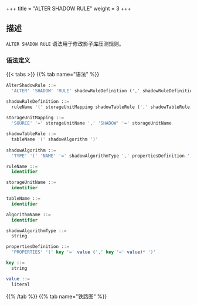 +++
title = "ALTER SHADOW RULE"
weight = 3
+++

## 描述

`ALTER SHADOW RULE` 语法用于修改影子库压测规则。

### 语法定义

{{< tabs >}}
{{% tab name="语法" %}}
```sql
AlterShadowRule ::=
  'ALTER' 'SHADOW' 'RULE' shadowRuleDefinition (',' shadowRuleDefinition)*

shadowRuleDefinition ::=
  ruleName '(' storageUnitMapping shadowTableRule (',' shadowTableRule)* ')'
    
storageUnitMapping ::=
  'SOURCE' '=' storageUnitName ',' 'SHADOW' '=' storageUnitName

shadowTableRule ::=
  tableName '(' shadowAlgorithm ')'
    
shadowAlgorithm ::=
  'TYPE' '(' 'NAME' '=' shadowAlgorithmType ',' propertiesDefinition ')'

ruleName ::=
  identifier

storageUnitName ::=
  identifier

tableName ::=
  identifier

algorithmName ::=
  identifier

shadowAlgorithmType ::=
  string

propertiesDefinition ::=
  'PROPERTIES' '(' key '=' value (',' key '=' value)* ')'

key ::=
  string

value ::=
  literal
```
{{% /tab %}}
{{% tab name="铁路图" %}}
<iframe frameborder="0" name="diagram" id="diagram" width="100%" height="100%"></iframe>
{{% /tab %}}
{{< /tabs >}}

### 补充说明

- `storageUnitMapping` 指定源数据库和影子库的映射关系，需使用 `RDL` 管理的 `STORAGE UNIT`
  ，请参考 [存储单元](https://shardingsphere.apache.org/document/current/cn/reference/distsql/syntax/rdl/storage-unit-definition/)；
- `shadowAlgorithm` 可同时作用于多个 `shadowTableRule`；
- `algorithmName` 会根据 `ruleName`、`tableName` 和 `shadowAlgorithmType` 自动生成；
- `shadowAlgorithmType` 目前支持 `VALUE_MATCH`、`REGEX_MATCH` 和 `SIMPLE_HINT`。

### 示例

- 修改影子库压测规则

```sql
ALTER SHADOW RULE shadow_rule(
  SOURCE=demo_ds,
  SHADOW=demo_ds_shadow,
  t_order(TYPE(NAME="SIMPLE_HINT", PROPERTIES("shadow"="true", "foo"="bar"))), 
  t_order_item(TYPE(NAME="VALUE_MATCH", PROPERTIES("operation"="insert","column"="user_id", "value"='1')))
);
```

### 保留字

`ALTER`、`SHADOW`、`RULE`、`SOURCE`、`SHADOW`、`TYPE`、`NAME`、`PROPERTIES`

### 相关链接

- [保留字](/cn/reference/distsql/syntax/reserved-word/)
- [存储单元](https://shardingsphere.apache.org/document/current/cn/reference/distsql/syntax/rdl/storage-unit-definition/)